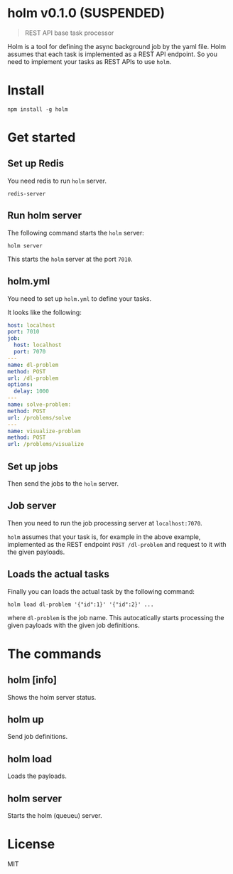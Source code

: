 # holm v0.1.0 (SUSPENDED)

> REST API base task processor

Holm is a tool for defining the async background job by the yaml file. Holm assumes that each task is implemented as a REST API endpoint. So you need to implement your tasks as REST APIs to use `holm`.

# Install

    npm install -g holm

# Get started

## Set up Redis

You need redis to run `holm` server.

```
redis-server
```

## Run holm server

The following command starts the `holm` server:

```
holm server
```

This starts the `holm` server at the port `7010`.

## holm.yml

You need to set up `holm.yml` to define your tasks.

It looks like the following:

```yml
host: localhost
port: 7010
job:
  host: localhost
  port: 7070
---
name: dl-problem
method: POST
url: /dl-problem
options:
  delay: 1000
---
name: solve-problem:
method: POST
url: /problems/solve
---
name: visualize-problem
method: POST
url: /problems/visualize
```

## Set up jobs

Then send the jobs to the `holm` server.

## Job server

Then you need to run the job processing server at `localhost:7070`.

`holm` assumes that your task is, for example in the above example, implemented as the REST endpoint `POST /dl-problem` and request to it with the given payloads.

## Loads the actual tasks

Finally you can loads the actual task by the following command:

```
holm load dl-problem '{"id":1}' '{"id":2}' ...
```

where `dl-problem` is the job name. This autocatically starts processing the given payloads with the given job definitions.


# The commands

## holm [info]

Shows the holm server status.

## holm up

Send job definitions.

## holm load

Loads the payloads.

## holm server

Starts the holm (queueu) server.

# License

MIT
